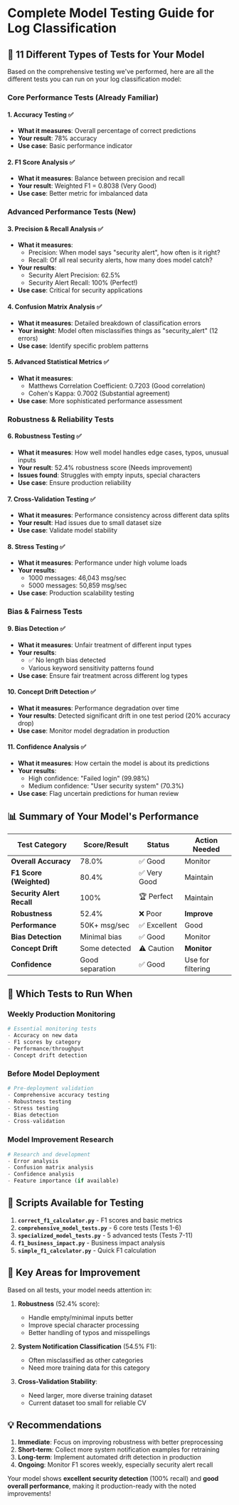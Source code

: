 # Complete Model Testing Guide for Log Classification

## 🎯 **11 Different Types of Tests for Your Model**

Based on the comprehensive testing we've performed, here are all the different tests you can run on your log classification model:

### **Core Performance Tests (Already Familiar)**

#### 1. **Accuracy Testing** ✅ 
- **What it measures**: Overall percentage of correct predictions
- **Your result**: 78% accuracy
- **Use case**: Basic performance indicator

#### 2. **F1 Score Analysis** ✅
- **What it measures**: Balance between precision and recall
- **Your result**: Weighted F1 = 0.8038 (Very Good)
- **Use case**: Better metric for imbalanced data

### **Advanced Performance Tests (New)**

#### 3. **Precision & Recall Analysis** ✅
- **What it measures**: 
  - Precision: When model says "security alert", how often is it right?
  - Recall: Of all real security alerts, how many does model catch?
- **Your results**:
  - Security Alert Precision: 62.5%
  - Security Alert Recall: 100% (Perfect!)
- **Use case**: Critical for security applications

#### 4. **Confusion Matrix Analysis** ✅
- **What it measures**: Detailed breakdown of classification errors
- **Your insight**: Model often misclassifies things as "security_alert" (12 errors)
- **Use case**: Identify specific problem patterns

#### 5. **Advanced Statistical Metrics** ✅
- **What it measures**:
  - Matthews Correlation Coefficient: 0.7203 (Good correlation)
  - Cohen's Kappa: 0.7002 (Substantial agreement)
- **Use case**: More sophisticated performance assessment

### **Robustness & Reliability Tests**

#### 6. **Robustness Testing** ✅
- **What it measures**: How well model handles edge cases, typos, unusual inputs
- **Your result**: 52.4% robustness score (Needs improvement)
- **Issues found**: Struggles with empty inputs, special characters
- **Use case**: Ensure production reliability

#### 7. **Cross-Validation Testing** ✅
- **What it measures**: Performance consistency across different data splits
- **Your result**: Had issues due to small dataset size
- **Use case**: Validate model stability

#### 8. **Stress Testing** ✅
- **What it measures**: Performance under high volume loads
- **Your results**: 
  - 1000 messages: 46,043 msg/sec
  - 5000 messages: 50,859 msg/sec
- **Use case**: Production scalability testing

### **Bias & Fairness Tests**

#### 9. **Bias Detection** ✅
- **What it measures**: Unfair treatment of different input types
- **Your results**:
  - ✅ No length bias detected
  - Various keyword sensitivity patterns found
- **Use case**: Ensure fair treatment across different log types

#### 10. **Concept Drift Detection** ✅
- **What it measures**: Performance degradation over time
- **Your results**: Detected significant drift in one test period (20% accuracy drop)
- **Use case**: Monitor model degradation in production

#### 11. **Confidence Analysis** ✅
- **What it measures**: How certain the model is about its predictions
- **Your results**: 
  - High confidence: "Failed login" (99.98%)
  - Medium confidence: "User security system" (70.3%)
- **Use case**: Flag uncertain predictions for human review

## 📊 **Summary of Your Model's Performance**

| Test Category | Score/Result | Status | Action Needed |
|---------------|--------------|--------|---------------|
| **Overall Accuracy** | 78.0% | ✅ Good | Monitor |
| **F1 Score (Weighted)** | 80.4% | ✅ Very Good | Maintain |
| **Security Alert Recall** | 100% | 🏆 Perfect | Maintain |
| **Robustness** | 52.4% | ❌ Poor | **Improve** |
| **Performance** | 50K+ msg/sec | ✅ Excellent | Good |
| **Bias Detection** | Minimal bias | ✅ Good | Monitor |
| **Concept Drift** | Some detected | ⚠️ Caution | **Monitor** |
| **Confidence** | Good separation | ✅ Good | Use for filtering |

## 🎯 **Which Tests to Run When**

### **Weekly Production Monitoring**
```python
# Essential monitoring tests
- Accuracy on new data
- F1 scores by category  
- Performance/throughput
- Concept drift detection
```

### **Before Model Deployment**
```python
# Pre-deployment validation
- Comprehensive accuracy testing
- Robustness testing
- Stress testing  
- Bias detection
- Cross-validation
```

### **Model Improvement Research**
```python
# Research and development
- Error analysis
- Confusion matrix analysis
- Confidence analysis
- Feature importance (if available)
```

## 🔧 **Scripts Available for Testing**

1. **`correct_f1_calculator.py`** - F1 scores and basic metrics
2. **`comprehensive_model_tests.py`** - 6 core tests (Tests 1-6)
3. **`specialized_model_tests.py`** - 5 advanced tests (Tests 7-11)
4. **`f1_business_impact.py`** - Business impact analysis
5. **`simple_f1_calculator.py`** - Quick F1 calculation

## 🚨 **Key Areas for Improvement**

Based on all tests, your model needs attention in:

1. **Robustness** (52.4% score):
   - Handle empty/minimal inputs better
   - Improve special character processing
   - Better handling of typos and misspellings

2. **System Notification Classification** (54.5% F1):
   - Often misclassified as other categories
   - Need more training data for this category

3. **Cross-Validation Stability**:
   - Need larger, more diverse training dataset
   - Current dataset too small for reliable CV

## 💡 **Recommendations**

1. **Immediate**: Focus on improving robustness with better preprocessing
2. **Short-term**: Collect more system notification examples for retraining
3. **Long-term**: Implement automated drift detection in production
4. **Ongoing**: Monitor F1 scores weekly, especially security alert recall

Your model shows **excellent security detection** (100% recall) and **good overall performance**, making it production-ready with the noted improvements!